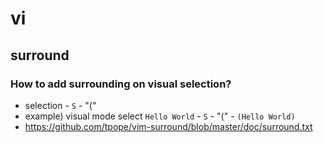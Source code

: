 # vi


## surround

### How to add surrounding on visual selection?
- selection - `S` - "("
- example) visual mode select `Hello World` - `S` - "(" - `(Hello World)`
- https://github.com/tpope/vim-surround/blob/master/doc/surround.txt
